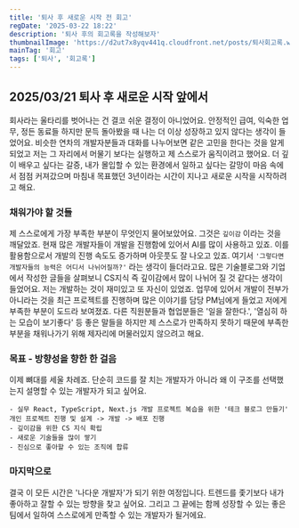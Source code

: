 ```yaml
---
title: '퇴사 후 새로운 시작 전 회고'
regDate: '2025-03-22 18:22'
description: '퇴사 후의 회고록을 작성해보자'
thumbnailImage: 'https://d2ut7x8yqv441q.cloudfront.net/posts/퇴사회고록.webp'
mainTag: '회고'
tags: ['퇴사', '회고록']
---
```


## 2025/03/21 퇴사 후 새로운 시작 앞에서

회사라는 울타리를 벗어나는 건 결코 쉬운 결정이 아니었어요. 안정적인 급여, 익숙한 업무, 정든 동료들 하지만 문득 돌아봤을 때 나는 더 이상 성장하고 있지 않다는 생각이 들었어요. 비슷한 연차의 개발자분들과 대화를 나누어보면 같은 고민을 한다는 것을 알게되었고 저는 그 자리에서 머물기 보다는 실행하고 제 스스로가 움직이려고 했어요.
더 깊이 배우고 싶다는 갈증, 내가 몰입할 수 있는 환경에서 일하고 싶다는 갈망이 마음 속에서 점점 커져갔으며 마침내 목표했던 3년이라는 시간이 지나고 새로운 시작을 시작하려고 해요.

### 채워가야 할 것들

제 스스로에게 가장 부족한 부분이 무엇인지 물어보았어요. 그것은 `깊이감` 이라는 것을 깨달았죠. 현재 많은 개발자들이 개발을 진행함에 있어서 AI를 많이 사용하고 있죠. 이를 활용함으로서 개발의 진행 속도도 증가하며 아웃풋도 잘 나오고 있죠. 여기서 `'그렇다면 개발자들의 능력은 어디서 나뉘어질까?'` 라는 생각이 들더라고요. 많은 기술블로그와 기업에서 작성한 글들을 살펴보니 CS지식 즉 깊이감에서 많이 나뉘어 질 것 같다는 생각이 들었어요. 저는 개발하는 것이 재미있고 또 자신이 있었죠. 업무에 있어서 개발이 전부가 아니라는 것을 최근 프로젝트를 진행하며 많은 이야기를 담당 PM님에게 들었고 저에게 부족한 부분이 도드라 보여졌죠. 다른 직원분들과 협업분들은 '일을 잘한다.', '열심히 하는 모습이 보기좋다' 등 좋은 말들을 하지만 제 스스로가 만족하지 못하기 때문에 부족한 부분을 채워나가기 위해 제자리에 머물러있지 않으려고 해요.

### 목표 - 방향성을 향한 한 걸음

이제 뼈대를 세울 차례죠. 단순히 코드를 잘 치는 개발자가 아니라 왜 이 구조를 선택했는지 설명할 수 있는 개발자가 되고 싶어요.

```list
- 실무 React, TypeScript, Next.js 개발 프로젝트 복습을 위한 '테크 블로그 만들기' 개인 프로젝트 진행 및 설계 -> 개발 -> 배포 진행
- 깊이감을 위한 CS 지식 확립
- 새로운 기술들을 많이 쌓기
- 진심으로 좋아할 수 있는 조직에 합류
```

### 마지막으로

결국 이 모든 시간은 '나다운 개발자'가 되기 위한 여정입니다. 트렌드를 좇기보다 내가 좋아하고 잘할 수 있는 방향을 찾고 싶어요. 그리고 그 끝에는 함께 성장할 수 있는 좋은 팀에서 일하여 스스로에게 만족할 수 있는 개발자가 될거에요.
